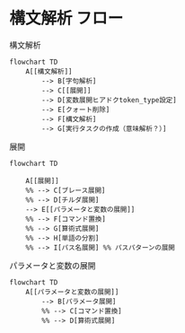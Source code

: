 
# 構文解析 フロー
構文解析
```mermaid
flowchart TD
	A[[構文解析]]
		--> B[字句解析]
		--> C[[展開]]
		--> D[変数展開ヒアドクtoken_type設定]
		--> E[クォート削除]
		--> F[構文解析]
		--> G[実行タスクの作成（意味解析？）]
```

展開
```mermaid
flowchart TD

    A[[展開]]
	%% --> C[ブレース展開]
	%% --> D[チルダ展開]
	--> E[[パラメータと変数の展開]]
	%% --> F[コマンド置換]
	%% --> G[算術式展開]
	%% --> H[単語の分割]
	%% --> I[パス名展開] %% パスパターンの展開
```

パラメータと変数の展開
```mermaid
flowchart TD
	A[[パラメータと変数の展開]]
		--> B[パラメータ展開]
		%% --> C[コマンド置換]
		%% --> D[算術式展開]
```
